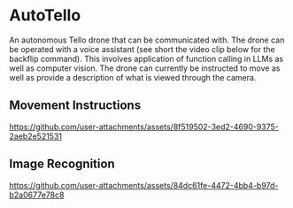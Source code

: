 # AutoTello

An autonomous Tello drone that can be communicated with. The drone can be operated with a voice assistant (see short the video clip below for the backflip command). This involves application of function calling in LLMs as well as computer vision. The drone can currently be instructed to move as well as provide a description of what is viewed through the camera.

## Movement Instructions
https://github.com/user-attachments/assets/8f519502-3ed2-4690-9375-2aeb2e521531

## Image Recognition
https://github.com/user-attachments/assets/84dc61fe-4472-4bb4-b97d-b2a0677e78c8



